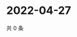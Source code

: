 # 2022-04-27

共 0 条

<!-- BEGIN WEIBO -->
<!-- 最后更新时间 Wed Apr 27 2022 09:25:10 GMT+0800 (China Standard Time) -->

<!-- END WEIBO -->
